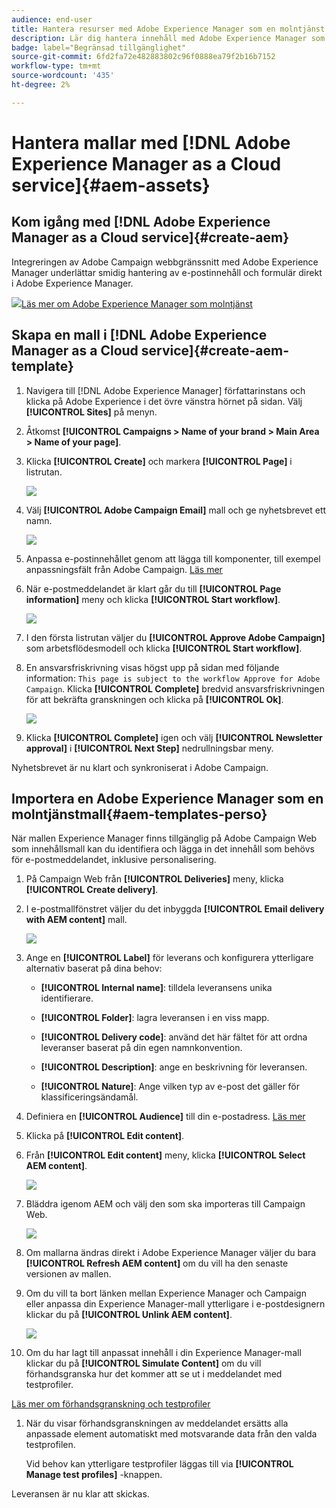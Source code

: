 ```yaml
---
audience: end-user
title: Hantera resurser med Adobe Experience Manager som en molntjänst
description: Lär dig hantera innehåll med Adobe Experience Manager som en molntjänst
badge: label="Begränsad tillgänglighet"
source-git-commit: 6fd2fa72e482883802c96f0888ea79f2b16b7152
workflow-type: tm+mt
source-wordcount: '435'
ht-degree: 2%

---
```


# Hantera mallar med [!DNL Adobe Experience Manager as a Cloud service]{#aem-assets}

## Kom igång med [!DNL Adobe Experience Manager as a Cloud service]{#create-aem}

Integreringen av Adobe Campaign webbgränssnitt med Adobe Experience Manager underlättar smidig hantering av e-postinnehåll och formulär direkt i Adobe Experience Manager.

![](assets/do-not-localize/book.png)[Läs mer om Adobe Experience Manager som molntjänst](https://experienceleague.adobe.com/docs/experience-manager-cloud-service/content/sites/authoring/getting-started/quick-start.html?lang=en)

## Skapa en mall i [!DNL Adobe Experience Manager as a Cloud service]{#create-aem-template}

1. Navigera till [!DNL Adobe Experience Manager] författarinstans och klicka på Adobe Experience i det övre vänstra hörnet på sidan. Välj **[!UICONTROL Sites]** på menyn.

1. Åtkomst **[!UICONTROL Campaigns > Name of your brand > Main Area > Name of your page]**.

1. Klicka **[!UICONTROL Create]** och markera **[!UICONTROL Page]** i listrutan.

   ![](assets/aem_1.png)

1. Välj **[!UICONTROL Adobe Campaign Email]** mall och ge nyhetsbrevet ett namn.

   ![](assets/aem_2.png)

1. Anpassa e-postinnehållet genom att lägga till komponenter, till exempel anpassningsfält från Adobe Campaign. [Läs mer](https://experienceleague.adobe.com/docs/experience-manager-65/content/sites/authoring/aem-adobe-campaign/campaign.html?lang=en#editing-email-content)

1. När e-postmeddelandet är klart går du till **[!UICONTROL Page information]** meny och klicka **[!UICONTROL Start workflow]**.

   ![](assets/aem_3.png)

1. I den första listrutan väljer du **[!UICONTROL Approve Adobe Campaign]** som arbetsflödesmodell och klicka **[!UICONTROL Start workflow]**.

1. En ansvarsfriskrivning visas högst upp på sidan med följande information: `This page is subject to the workflow Approve for Adobe Campaign`. Klicka **[!UICONTROL Complete]** bredvid ansvarsfriskrivningen för att bekräfta granskningen och klicka på **[!UICONTROL Ok]**.

   ![](assets/aem_4.png)

1. Klicka **[!UICONTROL Complete]** igen och välj **[!UICONTROL Newsletter approval]** i **[!UICONTROL Next Step]** nedrullningsbar meny.

Nyhetsbrevet är nu klart och synkroniserat i Adobe Campaign.

## Importera en Adobe Experience Manager som en molntjänstmall{#aem-templates-perso}

När mallen Experience Manager finns tillgänglig på Adobe Campaign Web som innehållsmall kan du identifiera och lägga in det innehåll som behövs för e-postmeddelandet, inklusive personalisering.

1. På Campaign Web från **[!UICONTROL Deliveries]** meny, klicka **[!UICONTROL Create delivery]**.

1. I e-postmallfönstret väljer du det inbyggda **[!UICONTROL Email delivery with AEM content]** mall.

   ![](assets/aem_5.png)

1. Ange en **[!UICONTROL Label]** för leverans och konfigurera ytterligare alternativ baserat på dina behov:

   * **[!UICONTROL Internal name]**: tilldela leveransens unika identifierare.

   * **[!UICONTROL Folder]**: lagra leveransen i en viss mapp.

   * **[!UICONTROL Delivery code]**: använd det här fältet för att ordna leveranser baserat på din egen namnkonvention.

   * **[!UICONTROL Description]**: ange en beskrivning för leveransen.

   * **[!UICONTROL Nature]**: Ange vilken typ av e-post det gäller för klassificeringsändamål.

1. Definiera en **[!UICONTROL Audience]** till din e-postadress. [Läs mer](../email/create-email.md#define-audience)

1. Klicka på **[!UICONTROL Edit content]**.

1. Från **[!UICONTROL Edit content]** meny, klicka **[!UICONTROL Select AEM content]**.

   ![](assets/aem_6.png)

1. Bläddra igenom AEM och välj den som ska importeras till Campaign Web.

   ![](assets/aem_8.png)

1. Om mallarna ändras direkt i Adobe Experience Manager väljer du bara **[!UICONTROL Refresh AEM content]** om du vill ha den senaste versionen av mallen.

1. Om du vill ta bort länken mellan Experience Manager och Campaign eller anpassa din Experience Manager-mall ytterligare i e-postdesignern klickar du på **[!UICONTROL Unlink AEM content]**.

   ![](assets/aem_9.png)

1. Om du har lagt till anpassat innehåll i din Experience Manager-mall klickar du på **[!UICONTROL Simulate Content]** om du vill förhandsgranska hur det kommer att se ut i meddelandet med testprofiler.

[Läs mer om förhandsgranskning och testprofiler](../preview-test/preview-content.md)

1. När du visar förhandsgranskningen av meddelandet ersätts alla anpassade element automatiskt med motsvarande data från den valda testprofilen.

   Vid behov kan ytterligare testprofiler läggas till via **[!UICONTROL Manage test profiles]** -knappen.

Leveransen är nu klar att skickas.
